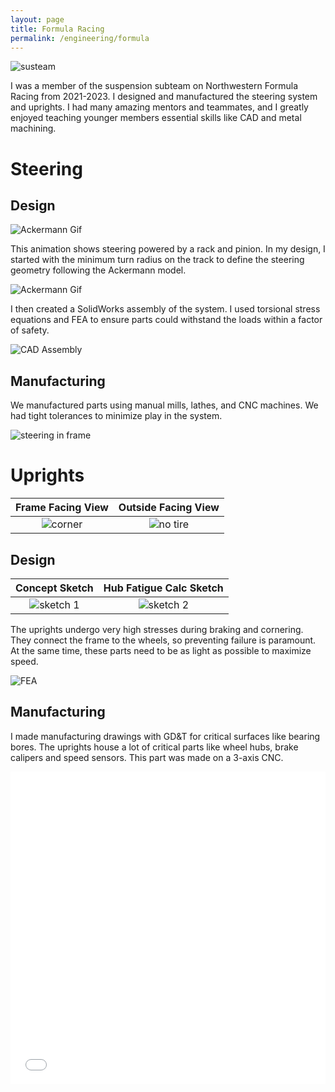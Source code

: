 ```yaml
---
layout: page
title: Formula Racing
permalink: /engineering/formula
---
```


![susteam](/assets/img/formula/NFR22team.jpg)  

I was a member of the suspension subteam on Northwestern Formula Racing from 2021-2023. I designed and manufactured the steering system and uprights. I had many amazing mentors and teammates, and I greatly enjoyed teaching younger members essential skills like CAD and metal machining.

# Steering

## Design

![Ackermann Gif](/assets/img/formula/ackermannsteer.gif)  

This animation shows steering powered by a rack and pinion. In my design, I started with the minimum turn radius on the track to define the steering geometry following the Ackermann model.

![Ackermann Gif](/assets/img/formula/ackermansketch.png)  


I then created a SolidWorks assembly of the system. I used torsional stress equations and FEA to ensure parts could withstand the loads within a factor of safety.  

![CAD Assembly](/assets/img/formula/steering_frame_assembly.jpg)  

## Manufacturing

We manufactured parts using manual mills, lathes, and CNC machines. We had tight tolerances to minimize play in the system.  

![steering in frame](/assets/img/formula/steering_in_frame.jpg)

# Uprights

Frame Facing View           |  Outside Facing View
:-------------------------:|:-------------------------:
![corner](/assets/img/formula/upright.png)  |  ![no tire](/assets/img/formula/notire.png)

## Design

Concept Sketch          |  Hub Fatigue Calc Sketch
:-------------------------:|:-------------------------:
![sketch 1](/assets/img/formula/uprightsketch1.jpg)  |  ![sketch 2](/assets/img/formula/uprightsketch2.jpg)

The uprights undergo very high stresses during braking and cornering. They connect the frame to the wheels, so preventing failure is paramount. At the same time, these parts need to be as light as possible to maximize speed.

![FEA](/assets/img/formula/fea.png)

## Manufacturing

I made manufacturing drawings with GD&T for critical surfaces like bearing bores. The uprights house a lot of critical parts like wheel hubs, brake calipers and speed sensors. This part was made on a 3-axis CNC.  

<iframe src="/assets/img/formula/uprightdrawing.pdf" style="width:100%; height:500px;" frameborder="0"></iframe>





